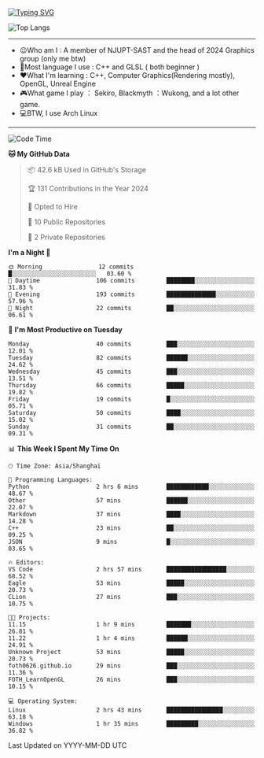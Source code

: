 <a href="https://git.io/typing-svg">
  <img src="https://readme-typing-svg.demolab.com?font=Fira+Code&pause=1000&random=false&width=435&separator=%3D&lines=std%3A%3Aprintln(%22Hello,+world!%22);" alt="Typing SVG" />
</a>

![Top Langs](https://github-readme-stats.vercel.app/api/top-langs/?username=FOTH0626&theme=transparent)

---

- 😉Who am I : A member of NJUPT-SAST and the head of 2024 Graphics group (only me btw)
- 📖Most language I use : C++ and GLSL ( both beginner )
- ❤What I'm learning : C++, Computer Graphics(Rendering mostly), OpenGL, Unreal Engine
- 🎮What game I play ： Sekiro, Blackmyth ：Wukong, and a lot other game.
- 💻BTW, I use Arch Linux
---
<!--START_SECTION:waka-->
![Code Time](http://img.shields.io/badge/Code%20Time-25%20hrs%2050%20mins-blue)

**🐱 My GitHub Data** 

> 📦 42.6 kB Used in GitHub's Storage 
 > 
> 🏆 131 Contributions in the Year 2024
 > 
> 💼 Opted to Hire
 > 
> 📜 10 Public Repositories 
 > 
> 🔑 2 Private Repositories 
 > 
**I'm a Night 🦉** 

```text
🌞 Morning                12 commits          █░░░░░░░░░░░░░░░░░░░░░░░░   03.60 % 
🌆 Daytime                106 commits         ████████░░░░░░░░░░░░░░░░░   31.83 % 
🌃 Evening                193 commits         ██████████████░░░░░░░░░░░   57.96 % 
🌙 Night                  22 commits          ██░░░░░░░░░░░░░░░░░░░░░░░   06.61 % 
```
📅 **I'm Most Productive on Tuesday** 

```text
Monday                   40 commits          ███░░░░░░░░░░░░░░░░░░░░░░   12.01 % 
Tuesday                  82 commits          ██████░░░░░░░░░░░░░░░░░░░   24.62 % 
Wednesday                45 commits          ███░░░░░░░░░░░░░░░░░░░░░░   13.51 % 
Thursday                 66 commits          █████░░░░░░░░░░░░░░░░░░░░   19.82 % 
Friday                   19 commits          █░░░░░░░░░░░░░░░░░░░░░░░░   05.71 % 
Saturday                 50 commits          ████░░░░░░░░░░░░░░░░░░░░░   15.02 % 
Sunday                   31 commits          ██░░░░░░░░░░░░░░░░░░░░░░░   09.31 % 
```


📊 **This Week I Spent My Time On** 

```text
🕑︎ Time Zone: Asia/Shanghai

💬 Programming Languages: 
Python                   2 hrs 6 mins        ████████████░░░░░░░░░░░░░   48.67 % 
Other                    57 mins             ██████░░░░░░░░░░░░░░░░░░░   22.07 % 
Markdown                 37 mins             ████░░░░░░░░░░░░░░░░░░░░░   14.28 % 
C++                      23 mins             ██░░░░░░░░░░░░░░░░░░░░░░░   09.25 % 
JSON                     9 mins              █░░░░░░░░░░░░░░░░░░░░░░░░   03.65 % 

🔥 Editors: 
VS Code                  2 hrs 57 mins       █████████████████░░░░░░░░   68.52 % 
Eagle                    53 mins             █████░░░░░░░░░░░░░░░░░░░░   20.73 % 
CLion                    27 mins             ███░░░░░░░░░░░░░░░░░░░░░░   10.75 % 

🐱‍💻 Projects: 
11.15                    1 hr 9 mins         ███████░░░░░░░░░░░░░░░░░░   26.81 % 
11.22                    1 hr 4 mins         ██████░░░░░░░░░░░░░░░░░░░   24.91 % 
Unknown Project          53 mins             █████░░░░░░░░░░░░░░░░░░░░   20.73 % 
foth0626.github.io       29 mins             ███░░░░░░░░░░░░░░░░░░░░░░   11.36 % 
FOTH_LearnOpenGL         26 mins             ███░░░░░░░░░░░░░░░░░░░░░░   10.15 % 

💻 Operating System: 
Linux                    2 hrs 43 mins       ████████████████░░░░░░░░░   63.18 % 
Windows                  1 hr 35 mins        █████████░░░░░░░░░░░░░░░░   36.82 % 
```


 Last Updated on YYYY-MM-DD UTC
<!--END_SECTION:waka-->
